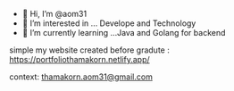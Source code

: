 - 👋 Hi, I’m @aom31
- 👀 I’m interested in ... Develope and Technology
- 🌱 I’m currently learning ...Java and Golang for backend

simple my website created before gradute : https://portfoliothamakorn.netlify.app/

<!---
aom31/aom31 is a ✨ special ✨ repository because its `README.md` (this file) appears on your GitHub profile.
You can click the Preview link to take a look at your changes.
--->
context: thamakorn.aom31@gmail.com
